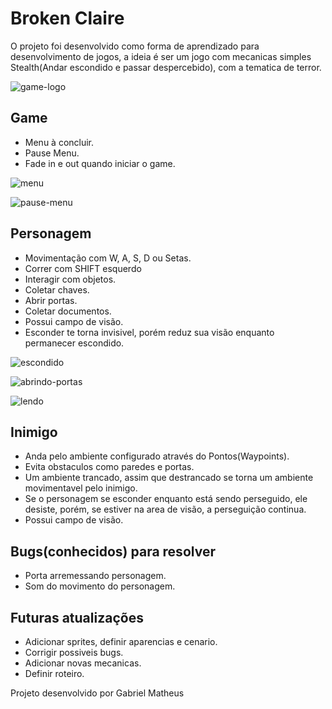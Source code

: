 # Broken Claire
O projeto foi desenvolvido como forma de aprendizado para desenvolvimento de jogos, a ideia é ser um jogo com mecanicas simples Stealth(Andar escondido e passar despercebido), com a tematica de terror.

![game-logo](https://imgur.com/cSvp3Gc.jpg)

## Game
* Menu à concluir.
* Pause Menu.
* Fade in e out quando iniciar o game.

![menu](https://imgur.com/hKYJZSc.jpg)

![pause-menu](https://imgur.com/eNciNOg.jpg)

## Personagem
* Movimentação com W, A, S, D ou Setas.
* Correr com SHIFT esquerdo
* Interagir com objetos.
* Coletar chaves.
* Abrir portas.
* Coletar documentos.
* Possui campo de visão.
* Esconder te torna invisivel, porém reduz sua visão enquanto permanecer escondido.

![escondido](https://imgur.com/miGKReJ.jpg)

![abrindo-portas](https://imgur.com/d5WEMeE.jpg)

![lendo](https://imgur.com/OCwjPNl.jpg)

## Inimigo
* Anda pelo ambiente configurado através do Pontos(Waypoints).
* Evita obstaculos como paredes e portas.
* Um ambiente trancado, assim que destrancado se torna um ambiente movimentavel pelo inimigo.
* Se o personagem se esconder enquanto está sendo perseguido, ele desiste, porém, se estiver na area de visão, a perseguição continua.
* Possui campo de visão.

## Bugs(conhecidos) para resolver
* Porta arremessando personagem.
* Som do movimento do personagem.

## Futuras atualizações
* Adicionar sprites, definir aparencias e cenario.
* Corrigir possiveis bugs.
* Adicionar novas mecanicas.
* Definir roteiro.

Projeto desenvolvido por Gabriel Matheus
